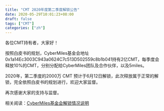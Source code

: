 ```yaml
---
title: "CMT 2020年度第二季度解锁公告"
date: 2020-05-29T10:01:23+08:00
draft: false
tags: ["CMT"] 
categories: ["zh"] 
---
```


各位CMT持有者，大家好！

按照白皮书的规划，CyberMiles基金会地址0x1a14Ec3003C943a0624C7c513D502559c8b1b041持有2亿CMT，每季度会释放10%的CMT，分别分配给CyberMiles团队及合作伙伴，以及5miles。

2020年，第二季度的2000万 CMT 预计于6月12日解锁，此次释放属于正常的解锁，完全依照白皮书的规划进行，欢迎大家监督。

再次感谢大家的支持与监督。

相关阅读：[CyberMiles基金会解锁情况说明](https://blog.cybermiles.io/post/20190508-cmtrelease-zh/)
